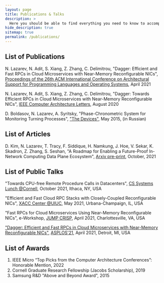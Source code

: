 ```yaml
---
layout: page
title: Publications & Talks
description: >
  Here you should be able to find everything you need to know to accomplish the most common tasks when blogging with Hydejack.
hide_description: true
sitemap: true
permalink: /publications/
---
```


## List of Publications

N. Lazarev, N. Adit, S. Xiang, Z. Zhang, C. Delimitrou, "Dagger: Efficient and Fast RPCs in Cloud Microservices with Near-Memory Reconfigurable NICs", <a href="https://dl.acm.org/doi/proceedings/10.1145/3445814" title="asplos">Proceedings of the 26th ACM International Conference on Architectural Support for Programming Languages and Operating Systems</a>, April 2021

N. Lazarev, N. Adit, S. Xiang, Z. Zhang, C. Delimitrou, "Dagger: Towards Efficient RPCs in Cloud Microservices with Near-Memory Reconfigurable NICs", <a href="https://ieeexplore.ieee.org/xpl/RecentIssue.jsp?punumber=10208" title="cal">IEEE Computer Architecture Letters</a>, August 2020

D. Boldasov, N. Lazarev, A. Syritsky, "Phase-Chronometric System for Monitoring Turning Processes", <a href="http://www.pribory-smi.ru/" title="devices">"The Devices"</a>, May 2015, (in Russian)


## List of Articles

D. Kim, N. Lazarev, T. Tracy, F. Siddique, H. Namkung, J. Hoe, V. Sekar, K. Skadron, Z. Zhang, S. Seshan, "A Roadmap for Enabling a Future-Proof In-Network Computing Data Plane Ecosystem", <a href="https://arxiv.org/abs/2111.04563" title="arxiv_switch">Arxiv pre-print</a>, October, 2021


## List of Public Talks

"Towards CPU-free Remote Procedure Calls in Datacenters", <a href="https://www.cs.cornell.edu/courses/cs7490/2021fa/" title="crisp">CS Systems Lunch @Cornell</a>, October 2021, Ithaca, NY, USA

"Efficient and Fast Cloud RPC Stacks with Closely-Coupled Reconfigurable NICs", <a href="https://xilinx.github.io/xacc/uiuc.html" title="crisp">XACC Center @UIUC</a>, May 2021, Urbana-Champaign, IL, USA

"Fast RPCs for Cloud Microservices Using Near-Memory Reconfigurable NICs", e-Workshop, <a href="https://crisp.engineering.virginia.edu/joint-university-microelectronics-program-jump" title="crisp">JUMP CRISP</a>, April 2021, Charlottesville, VA, USA

<a href="https://www.youtube.com/watch?v=ONnR6Mg6t4E" title="asplos">"Dagger: Efficient and Fast RPCs in Cloud Microservices with Near-Memory Reconfigurable NICs"</a>, <a href="https://asplos-conference.org/" title="asplos_1">ASPLOS'21</a>, April 2021, Detroit, MI, USA

## List of Awards

<ol>
  <li>IEEE Micro “Top Picks from the Computer Architecture Conferences”: Honorable Mention, 2022</li>
  <li>Cornell Graduate Research Fellowship (Jacobs Scholarship), 2019</li>
  <li>Samsung R&D "Above and Beyond Award", 2015</li>
</ol>
